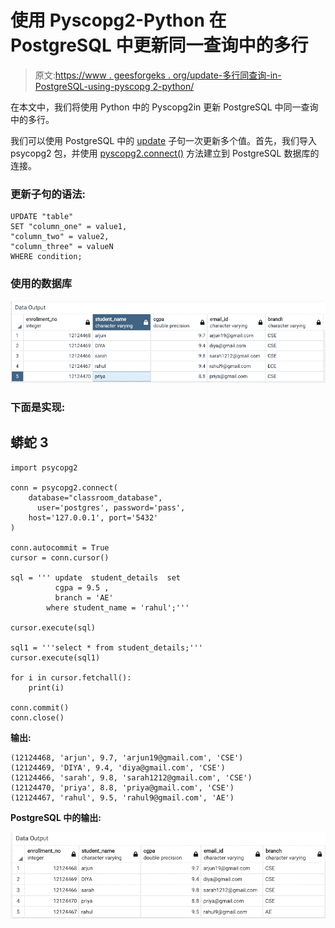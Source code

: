# 使用 Pyscopg2-Python 在 PostgreSQL 中更新同一查询中的多行

> 原文:[https://www . geesforgeks . org/update-多行同查询-in-PostgreSQL-using-pyscopg 2-python/](https://www.geeksforgeeks.org/update-multiple-rows-in-same-query-in-postgresql-using-pyscopg2-python/)

在本文中，我们将使用 Python 中的 Pyscopg2in 更新 PostgreSQL 中同一查询中的多行。

我们可以使用 PostgreSQL 中的 [update](https://www.geeksforgeeks.org/sql-update-statement/) 子句一次更新多个值。首先，我们导入 psycopg2 包，并使用 [pyscopg2.connect()](https://www.geeksforgeeks.org/postgresql-connect-to-postgresql-database-server-in-python/) 方法建立到 PostgreSQL 数据库的连接。

### 更新子句的语法:

```
UPDATE "table"
SET "column_one" = value1, 
"column_two" = value2, 
"column_three" = valueN
WHERE condition;
```

### 使用的数据库

![](img/edb81c619f309bce1b14cca95daf416a.png)

### 下面是实现:

## 蟒蛇 3

```
import psycopg2

conn = psycopg2.connect(
    database="classroom_database",
      user='postgres', password='pass',
    host='127.0.0.1', port='5432'
)

conn.autocommit = True
cursor = conn.cursor()

sql = ''' update  student_details  set
          cgpa = 9.5 ,
          branch = 'AE'
        where student_name = 'rahul';'''

cursor.execute(sql)

sql1 = '''select * from student_details;'''
cursor.execute(sql1)

for i in cursor.fetchall():
    print(i)

conn.commit()
conn.close()
```

**输出:**

```
(12124468, 'arjun', 9.7, 'arjun19@gmail.com', 'CSE')
(12124469, 'DIYA', 9.4, 'diya@gmail.com', 'CSE')
(12124466, 'sarah', 9.8, 'sarah1212@gmail.com', 'CSE')
(12124470, 'priya', 8.8, 'priya@gmail.com', 'CSE')
(12124467, 'rahul', 9.5, 'rahul9@gmail.com', 'AE')
```

**PostgreSQL 中的输出:**

![](img/5ea308da71ee82286af5c1c61ce566f6.png)